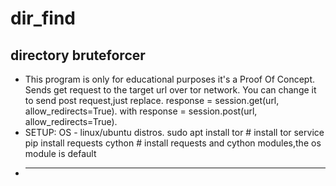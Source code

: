 # dir_find
## directory bruteforcer
* This program is only for educational purposes it's a Proof Of Concept.
Sends get request to the target url over tor network.
You can change it to send post request,just replace.
response = session.get(url, allow_redirects=True).
with response = session.post(url, allow_redirects=True).
*  SETUP:
OS - linux/ubuntu distros.
sudo apt install tor # install tor service
pip install requests cython # install requests and cython modules,the os module is default
*  ------------------------------------------------------------------
